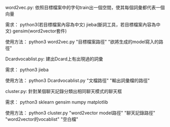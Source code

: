 word2vec.py:
依照目標檔案中的字句train出一個空間，使其每個詞彙都代表一個向量

需求：
python3(若目標檔案內容為中文)
jieba(斷詞工具，若目標檔案內容為中文)
gensim(word2vector套件)

使用方法：
python3 word2vec.py "目標檔案路徑" "欲將生成的model寫入的路徑"


Dcardvocablist.py:
建出Dcard上有出現過的詞彙

需求：
python3
jieba

使用方法：
python3 Dcardvocablist.py "文檔路徑" "輸出詞彙檔的路徑"


cluster.py:
針對某個聊天記錄分類出相同聊天模式的聊天框

需求：
python3
sklearn
gensim
numpy
matplotlib

使用方法：
python3 cluster.py "word2vector model路徑" "聊天記錄路徑" "word2vector的vocablist" "空白檔"
